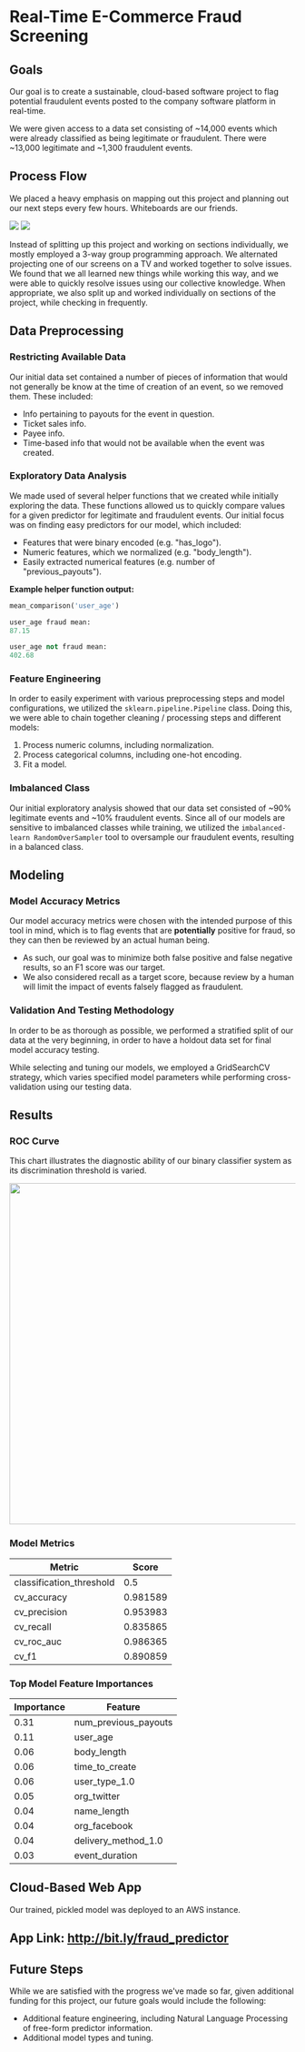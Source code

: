 # Real-Time E-Commerce Fraud Screening

## Goals
Our goal is to create a sustainable, cloud-based software project to flag potential fraudulent events posted to the company software platform in real-time.

We were given access to a data set consisting of ~14,000 events which were already classified as being legitimate or fraudulent. There were ~13,000 legitimate and ~1,300 fraudulent events.

## Process Flow
We placed a heavy emphasis on mapping out this project and planning out our next steps every few hours. Whiteboards are our friends.

![](images/board_img_1.jpg)
![](images/board_img_2.jpg)

Instead of splitting up this project and working on sections individually, we mostly employed a 3-way group programming approach. We alternated projecting one of our screens on a TV and worked together to solve issues. We found that we all learned new things while working this way, and we were able to quickly resolve issues using our collective knowledge. When appropriate, we also split up and worked individually on sections of the project, while checking in frequently.

## Data Preprocessing
### Restricting Available Data
Our initial data set contained a number of pieces of information that would not generally be know at the time of creation of an event, so we removed them. These included:
  * Info pertaining to payouts for the event in question.
  * Ticket sales info.
  * Payee info.
  * Time-based info that would not be available when the event was created.

### Exploratory Data Analysis
We made used of several helper functions that we created while initially exploring the data. These functions allowed us to quickly compare values for a given predictor for legitimate and fraudulent events. Our initial focus was on finding easy predictors for our model, which included:
  * Features that were binary encoded (e.g. "has_logo").
  * Numeric features, which we normalized (e.g. "body_length").
  * Easily extracted numerical features (e.g. number of "previous_payouts").

**Example helper function output:**
```python
mean_comparison('user_age')

user_age fraud mean:
87.15

user_age not fraud mean:
402.68
```


### Feature Engineering
In order to easily experiment with various preprocessing steps and model configurations, we utilized the `sklearn.pipeline.Pipeline` class. Doing this, we were able to chain together cleaning / processing steps and different models:

1. Process numeric columns, including normalization.
2. Process categorical columns, including one-hot encoding.
3. Fit a model.

### Imbalanced Class
Our initial exploratory analysis showed that our data set consisted of ~90% legitimate events and ~10% fraudulent events. Since all of our models are sensitive to imbalanced classes while training, we utilized the `imbalanced-learn RandomOverSampler` tool to oversample our fraudulent events, resulting in a balanced class.


## Modeling
### Model Accuracy Metrics
Our model accuracy metrics were chosen with the intended purpose of this tool in mind, which is to flag events that are **potentially** positive for fraud, so they can then be reviewed by an actual human being.

  * As such, our goal was to minimize both false positive and false negative results, so an F1 score was our target.
  * We also considered recall as a target score, because review by a human will limit the impact of events falsely flagged as fraudulent.

### Validation And Testing Methodology
In order to be as thorough as possible, we performed a stratified split of our data at the very beginning, in order to have a holdout data set for final model accuracy testing.

While selecting and tuning our models, we employed a GridSearchCV strategy, which varies specified model parameters while performing cross-validation using our testing data.

## Results

### ROC Curve
This chart illustrates the diagnostic ability of our binary classifier system as its discrimination threshold is varied.
<p align="center">
<img src="images/roc_curve_final_model.png" width="600">
</p>  

### Model Metrics
| Metric | Score |
| --- | --- |
| classification_threshold | 0.5 |
| cv_accuracy | 0.981589 |
| cv_precision | 0.953983 |
| cv_recall | 0.835865 |
| cv_roc_auc | 0.986365 |
| cv_f1 | 0.890859 |

### Top Model Feature Importances
| Importance | Feature |
| --- | --- |
| 0.31 | num_previous_payouts |
| 0.11 | user_age |
| 0.06 | body_length |
| 0.06 | time_to_create |
| 0.06 | user_type_1.0 |
| 0.05 | org_twitter |
| 0.04 | name_length |
| 0.04 | org_facebook |
| 0.04 | delivery_method_1.0 |
| 0.03 | event_duration |


## Cloud-Based Web App
Our trained, pickled model was deployed to an AWS instance. 

## App Link: http://bit.ly/fraud_predictor

## Future Steps
While we are satisfied with the progress we've made so far, given additional funding for this project, our future goals would include the following:
  * Additional feature engineering, including Natural Language Processing of free-form predictor information.
  * Additional model types and tuning.